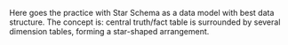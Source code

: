 Here goes the practice with Star Schema as a data model with best data structure.
The concept is: central truth/fact table is surrounded by several dimension tables, forming a star-shaped arrangement.
